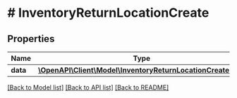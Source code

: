 # # InventoryReturnLocationCreate

## Properties

Name | Type | Description | Notes
------------ | ------------- | ------------- | -------------
**data** | [**\OpenAPI\Client\Model\InventoryReturnLocationCreateData**](InventoryReturnLocationCreateData.md) |  |

[[Back to Model list]](../../README.md#models) [[Back to API list]](../../README.md#endpoints) [[Back to README]](../../README.md)
